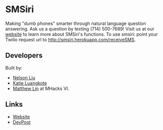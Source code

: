 # SMSiri
Making "dumb phones" smarter through natural language question answering. Ask us a question by texting (714) 500-7689! Visit us at our [website](http://www.smsiri.co/static/index.html) to learn more about SMSiri's functions. To use smsiri: point your Twilio request url to http://smsiri.herokuapp.com/receiveSMS.

## Developers
Built by:
* [Nelson Liu](https://github.com/nelson-liu)
* [Katie Luangkote](https://github.com/kluangkote)
* [Matthew Lin](https://github.com/Darthpwner)
at MHacks VI.

## Links
* [Website](http://www.smsiri.co/static/index.html)
* [DevPost](http://devpost.com/software/smsiri)
